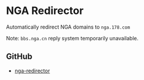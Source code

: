 # NGA Redirector

Automatically redirect NGA domains to `nga.178.com`

Note: `bbs.nga.cn` reply system temporarily unavailable.

## GitHub

- [nga-redirector][github]

[github]: https://github.com/akiirui/userscript/tree/nga-redirector
